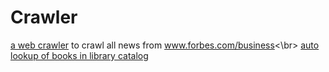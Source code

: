 # Crawler
[a web crawler](https://github.com/ShuEmily/Crawler/tree/main/forbes_scrape_task) to crawl all news from www.forbes.com/business<\br>
[auto lookup of books in library catalog](https://github.com/ShuEmily/Crawler/blob/main/batchLookUpLibraryCatalog.py)
